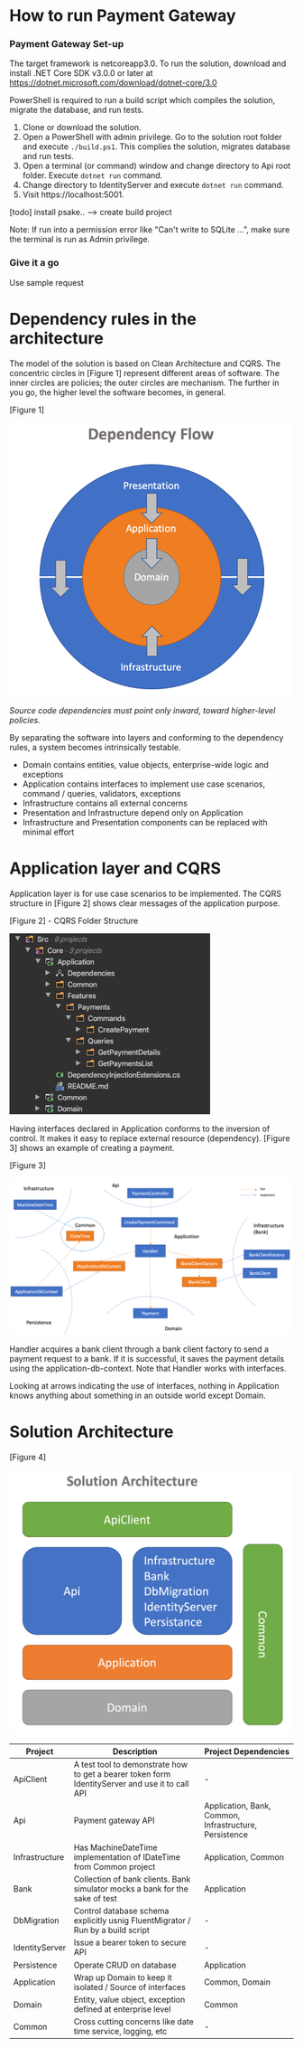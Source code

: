 # How to run Payment Gateway

### Payment Gateway Set-up
The target framework is netcoreapp3.0. To run the solution,  download and install .NET Core SDK v3.0.0 or later at https://dotnet.microsoft.com/download/dotnet-core/3.0

PowerShell is required to run a build script which compiles the solution, migrate the database, and run tests.

1. Clone or download the solution.
2. Open a PowerShell with admin privilege. Go to the solution root folder and execute `./build.ps1`. This complies the solution, migrates database and run tests.
4. Open a terminal (or command) window and change directory to Api root folder. Execute `dotnet run` command.
5. Change directory to IdentityServer and execute `dotnet run` command.
5. Visit https://localhost:5001.

[todo] install psake..  --> create build project

Note: If run into a permission error like "Can't write to SQLite ...", make sure the terminal is run as Admin privilege.

### Give it a go
Use sample request 

# Dependency rules in the architecture
The model of the solution is based on Clean Architecture and CQRS. 
The concentric circles in [Figure 1] represent different areas of software. The inner circles are policies; the outer circles are mechanism. The further in you go, the higher level the software becomes, in general.

[Figure 1]

![dependency flow](Documents/dependency-flow.png)

*Source code dependencies must point only inward, toward higher-level policies.*

By separating the software into layers and conforming to the dependency rules, a system becomes intrinsically testable.


- Domain contains entities, value objects, enterprise-wide logic and exceptions
- Application contains interfaces to implement use case scenarios, command / queries, validators, exceptions
- Infrastructure contains all external concerns
- Presentation and Infrastructure depend only on Application
- Infrastructure and Presentation components can be replaced with minimal effort

# Application layer and  CQRS
Application layer is for use case scenarios to be implemented. The CQRS structure in [Figure 2] shows clear messages of the application purpose. 

[Figure 2] - CQRS Folder Structure

![CQRS structure](Documents/cqrs.png)

Having interfaces declared in Application conforms to the inversion of control. It makes it easy to replace external resource (dependency). [Figure 3] shows an example of creating a payment. 

[Figure 3]

![dependency flow](Documents/create-payment.png)

Handler acquires a bank client through a bank client factory to send a payment request to a bank. If it is successful, it saves the payment details using the application-db-context.
Note that Handler works with interfaces. 

Looking at arrows indicating the use of interfaces, nothing in Application knows anything about something in an outside world except Domain.

# Solution Architecture

[Figure 4]

![dependency flow](Documents/solution-architecture.png)

| Project        | Description           | Project Dependencies |
| ------------- |-------------|-------------|
| ApiClient     | A test tool to demonstrate how to get a bearer token form IdentityServer and use it to call API | - |
| Api     | Payment gateway API      | Application, Bank, Common, Infrastructure, Persistence |
| Infrastructure | Has MachineDateTime implementation of IDateTime from Common project     | Application, Common |
| Bank | Collection of bank clients. Bank simulator mocks a bank for the sake of test | Application |
| DbMigration | Control database schema explicitly usnig FluentMigrator / Run by a build script | - |
| IdentityServer | Issue a bearer token to secure API | - |
| Persistence | Operate CRUD on database | Application |
| Application | Wrap up Domain to keep it isolated / Source of interfaces | Common, Domain |
| Domain | Entity, value object, exception defined at enterprise level | Common |
| Common | Cross cutting concerns like date time service, logging, etc | - |


